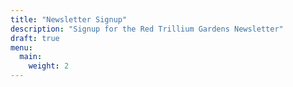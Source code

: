 ```yaml
---
title: "Newsletter Signup"
description: "Signup for the Red Trillium Gardens Newsletter"
draft: true
menu:
  main:
    weight: 2
---
```

<div class="ml-embedded" data-form="BHOSmQ"></div>
